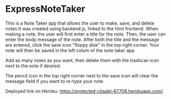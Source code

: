 # ExpressNoteTaker

This is a Note Taker app that allows the user to make, save, and delete notes It was created using backend js, linked to the html frontend. When making a note, the user will first enter a title for the note. Then, the user can enter the body message of the note. After both the title and the message are entered, click the save icon "floppy disk" in the top right corner. Your note will then be saved in the left colum of the note taker app

Add as many notes as you want, then delete them with the trashcan icon next to the note if desired. 

The pencil icon in the top right corner next to the save icon will clear the message field if you want to re-type your note

Deployed link on Heroku: https://protected-citadel-67708.herokuapp.com/
